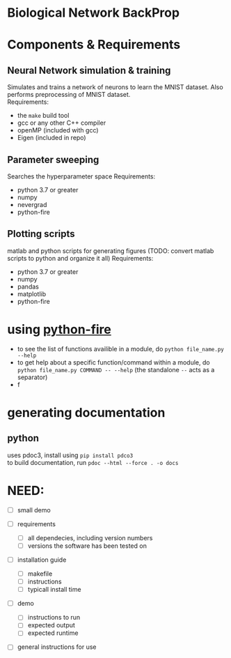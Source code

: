 # Biological Network BackProp

# Components & Requirements
## Neural Network simulation & training
Simulates and trains a network of neurons to learn the MNIST dataset. Also performs preprocessing of MNIST dataset.  
Requirements:
 - the `make` build tool
 - gcc or any other C++ compiler
 - openMP (included with gcc)
 - Eigen (included in repo)

## Parameter sweeping
Searches the hyperparameter space
Requirements:
 - python 3.7 or greater
 - numpy
 - nevergrad
 - python-fire


## Plotting scripts
matlab and python scripts for generating figures
(TODO: convert matlab scripts to python and organize it all)
Requirements:
 - python 3.7 or greater
 - numpy
 - pandas
 - matplotlib
 - python-fire




# using [python-fire](https://google.github.io/python-fire/)
- to see the list of functions availible in a module, do 
  ```python file_name.py --help```
- to get help about a specific function/command within a module, do
  ```python file_name.py COMMAND -- --help```
  (the standalone `--` acts as a separator)
- f

# generating documentation
## python
uses pdoc3, install using `pip install pdco3`  
to build documentation, run `pdoc --html --force . -o docs`




# NEED:
- [ ] small demo
- [ ] requirements
  - [ ] all dependecies, including version numbers
  - [ ] versions the software has been tested on
- [ ] installation guide
  - [ ] makefile
  - [ ] instructions
  - [ ] typicall install time
- [ ] demo
  - [ ] instructions to run
  - [ ] expected output
  - [ ] expected runtime
- [ ] general instructions for use






